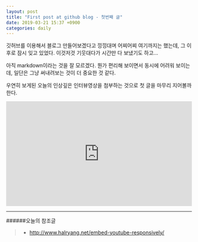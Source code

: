 ```yaml
---
layout: post
title: "First post at github blog - 첫번째 글"
date: 2019-03-21 15:37 +0900
categories: daily
---
```

깃허브를 이용해서 블로그 만들어보겠다고 낑낑대며 어찌어찌 여기까지는 했는데,
그 이후로 잠시 잊고 있었다. 이것저것 기웃대다가 시간만 다 보냈기도 하고...

아직 markdown이라는 것을 잘 모르겠다. 뭔가 편리해 보이면서 동시에 어려워 보이는데, 일단은 그냥 써내려보는 것이 더 중요한 것 같다.

우연히 보게된 오늘의 인상깊은 인터뷰영상을 첨부하는 것으로 첫 글을 마무리 지어볼까 한다.

<style>.embed-container { position: relative; padding-bottom: 56.25%; height: 0; overflow: hidden; max-width: 100%; } .embed-container iframe, .embed-container object, .embed-container embed { position: absolute; top: 0; left: 0; width: 100%; height: 100%; }</style><div class='embed-container'><iframe src='https://www.youtube.com/embed//XuSYqb2NTA8' frameborder='0' allowfullscreen></iframe></div>

***
######오늘의 참조글
> - http://www.halryang.net/embed-youtube-responsively/
